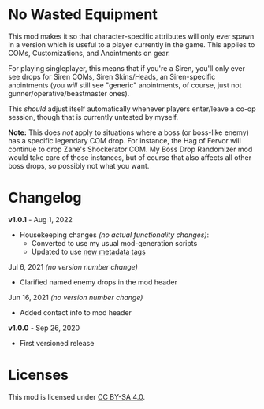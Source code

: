 No Wasted Equipment
===================

This mod makes it so that character-specific attributes will only ever spawn in a version
which is useful to a player currently in the game.  This applies to COMs, Customizations,
and Anointments on gear.

For playing singleplayer, this means that if you're a Siren, you'll only ever see drops
for Siren COMs, Siren Skins/Heads, an Siren-specific anointments (you *will* still see
"generic" anointments, of course, just not gunner/operative/beastmaster ones).

This *should* adjust itself automatically whenever players enter/leave a co-op session,
though that is currently untested by myself.

**Note:** This does *not* apply to situations where a boss (or boss-like enemy) has a
specific legendary COM drop.  For instance, the Hag of Fervor will continue to drop
Zane's Shockerator COM.  My Boss Drop Randomizer mod would take care of those instances,
but of course that also affects all other boss drops, so possibly not what you want.

Changelog
=========

**v1.0.1** - Aug 1, 2022
 * Housekeeping changes *(no actual functionality changes)*:
   * Converted to use my usual mod-generation scripts
   * Updated to use [new metadata tags](https://github.com/apple1417/blcmm-parsing/tree/master/blimp)

Jul 6, 2021 *(no version number change)*
 * Clarified named enemy drops in the mod header

Jun 16, 2021 *(no version number change)*
 * Added contact info to mod header

**v1.0.0** - Sep 26, 2020
 * First versioned release
 
Licenses
========

This mod is licensed under [CC BY-SA 4.0](https://creativecommons.org/licenses/by-sa/4.0/).


